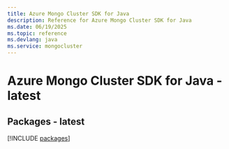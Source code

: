 ```yaml
---
title: Azure Mongo Cluster SDK for Java
description: Reference for Azure Mongo Cluster SDK for Java
ms.date: 06/19/2025
ms.topic: reference
ms.devlang: java
ms.service: mongocluster
---
```

# Azure Mongo Cluster SDK for Java - latest
## Packages - latest
[!INCLUDE [packages](mongo-cluster-index.md)]